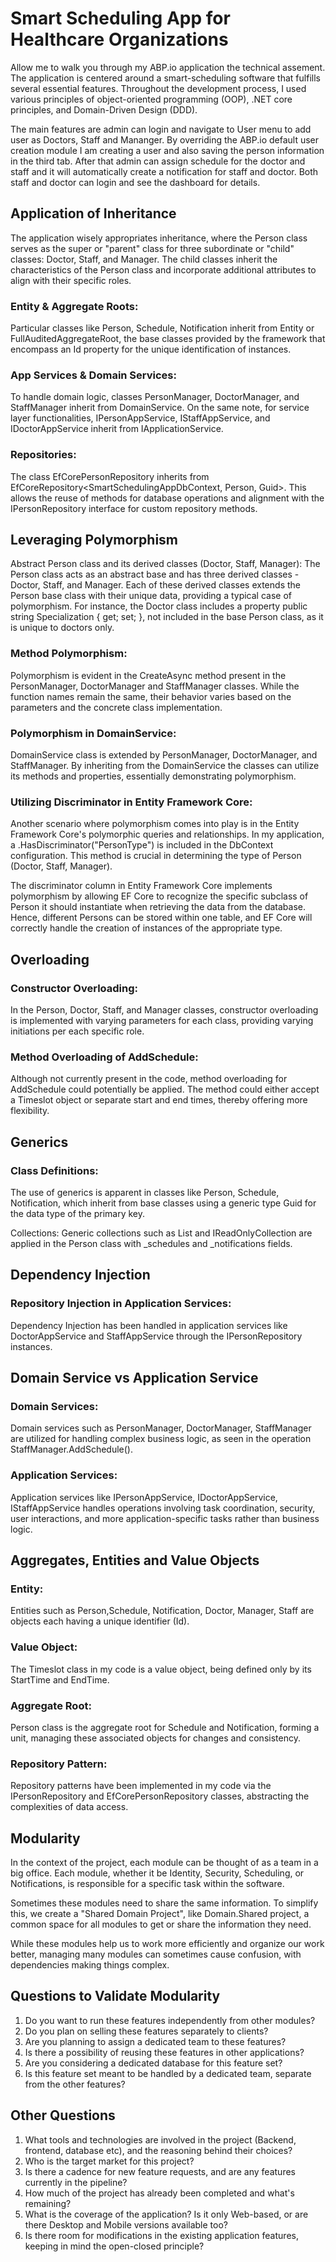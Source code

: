 # Smart Scheduling App for Healthcare Organizations
Allow me to walk you through my ABP.io application the technical assement. The application is centered around a smart-scheduling software that fulfills several essential features. Throughout the development process, I used various principles of object-oriented programming (OOP), .NET core principles, and Domain-Driven Design (DDD).

The main features are admin can login and navigate to User menu to add user as Doctors, Staff and Mananger. By overriding the ABP.io default user creation module I am creating a user and also saving the person information in the third tab. After that admin can assign schedule for the doctor and staff and it will automatically create a notification for staff and doctor. Both staff and doctor can login and see the dashboard for details. 

## Application of Inheritance
The application wisely appropriates inheritance, where the Person class serves as the super or "parent" class for three subordinate or "child" classes: Doctor, Staff, and Manager. The child classes inherit the characteristics of the Person class and incorporate additional attributes to align with their specific roles.

### Entity & Aggregate Roots:
Particular classes like Person, Schedule, Notification inherit from Entity<Guid> or FullAuditedAggregateRoot<Guid>, the base classes provided by the framework that encompass an Id property for the unique identification of instances.

### App Services & Domain Services:
To handle domain logic, classes PersonManager, DoctorManager, and StaffManager inherit from DomainService. On the same note, for service layer functionalities, IPersonAppService, IStaffAppService, and IDoctorAppService inherit from IApplicationService.

### Repositories:
The class EfCorePersonRepository inherits from EfCoreRepository<SmartSchedulingAppDbContext, Person, Guid>. This allows the reuse of methods for database operations and alignment with the IPersonRepository interface for custom repository methods.

## Leveraging Polymorphism
Abstract Person class and its derived classes (Doctor, Staff, Manager):
The Person class acts as an abstract base and has three derived classes - Doctor, Staff, and Manager. Each of these derived classes extends the Person base class with their unique data, providing a typical case of polymorphism. For instance, the Doctor class includes a property public string Specialization { get; set; }, not included in the base Person class, as it is unique to doctors only.

### Method Polymorphism:
Polymorphism is evident in the CreateAsync method present in the PersonManager, DoctorManager and StaffManager classes. While the function names remain the same, their behavior varies based on the parameters and the concrete class implementation.

### Polymorphism in DomainService:
DomainService class is extended by PersonManager, DoctorManager, and StaffManager. By inheriting from the DomainService the classes can utilize its methods and properties, essentially demonstrating polymorphism.

### Utilizing Discriminator in Entity Framework Core:
Another scenario where polymorphism comes into play is in the Entity Framework Core's polymorphic queries and relationships. In my application, a .HasDiscriminator<string>("PersonType") is included in the DbContext configuration. This method is crucial in determining the type of Person (Doctor, Staff, Manager).

The discriminator column in Entity Framework Core implements polymorphism by allowing EF Core to recognize the specific subclass of Person it should instantiate when retrieving the data from the database. Hence, different Persons can be stored within one table, and EF Core will correctly handle the creation of instances of the appropriate type.

## Overloading
### Constructor Overloading:
In the Person, Doctor, Staff, and Manager classes, constructor overloading is implemented with varying parameters for each class, providing varying initiations per each specific role.

### Method Overloading of AddSchedule:
Although not currently present in the code, method overloading for AddSchedule could potentially be applied. The method could either accept a Timeslot object or separate start and end times, thereby offering more flexibility.

## Generics
### Class Definitions:
The use of generics is apparent in classes like Person, Schedule, Notification, which inherit from base classes using a generic type Guid for the data type of the primary key.

Collections:
Generic collections such as List<T> and IReadOnlyCollection<T> are applied in the Person class with _schedules and _notifications fields.

## Dependency Injection

### Repository Injection in Application Services:
Dependency Injection has been handled in application services like DoctorAppService and StaffAppService through the IPersonRepository instances.

## Domain Service vs Application Service
### Domain Services:
Domain services such as PersonManager, DoctorManager, StaffManager are utilized for handling complex business logic, as seen in the operation StaffManager.AddSchedule().

### Application Services:
Application services like IPersonAppService, IDoctorAppService, IStaffAppService handles operations involving task coordination, security, user interactions, and more application-specific tasks rather than business logic.

## Aggregates, Entities and Value Objects
### Entity:
Entities such as Person,Schedule, Notification, Doctor, Manager, Staff are objects each having a unique identifier (Id).

### Value Object:
The Timeslot class in my code is a value object, being defined only by its StartTime and EndTime.

### Aggregate Root:
Person class is the aggregate root for Schedule and Notification, forming a unit, managing these associated objects for changes and consistency.

### Repository Pattern:
Repository patterns have been implemented in my code via the IPersonRepository and EfCorePersonRepository classes, abstracting the complexities of data access.

## Modularity
In the context of the project, each module can be thought of as a team in a big office. Each module, whether it be Identity, Security, Scheduling, or Notifications, is responsible for a specific task within the software.

Sometimes these modules need to share the same information. To simplify this, we create a "Shared Domain Project", like Domain.Shared project, a common space for all modules to get or share the information they need.

While these modules help us to work more efficiently and organize our work better, managing many modules can sometimes cause confusion, with dependencies making things complex.

## Questions to Validate Modularity

1. Do you want to run these features independently from other modules?
2. Do you plan on selling these features separately to clients?
3. Are you planning to assign a dedicated team to these features?
4. Is there a possibility of reusing these features in other applications?
5. Are you considering a dedicated database for this feature set?
6. Is this feature set meant to be handled by a dedicated team, separate from the other features?

## Other Questions
1. What tools and technologies are involved in the project (Backend, frontend, database etc), and the reasoning behind their choices?
2. Who is the target market for this project?
3. Is there a cadence for new feature requests, and are any features currently in the pipeline?
4. How much of the project has already been completed and what's remaining?
5. What is the coverage of the application? Is it only Web-based, or are there Desktop and Mobile versions available too?
6. Is there room for modifications in the existing application features, keeping in mind the open-closed principle?


